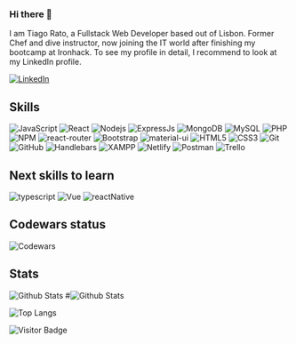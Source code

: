 ### Hi there 👋

I am Tiago Rato, a Fullstack Web Developer based out of Lisbon. Former Chef and dive instructor, now joining the IT world after finishing my bootcamp at Ironhack. To see my profile in detail, I recommend to look at my LinkedIn profile.

[![LinkedIn](https://img.shields.io/badge/linkedin-%230077B5.svg?style=for-the-badge&logo=linkedin&logoColor=white)](https://www.linkedin.com/in/muhammad-adeel-9ba19951/)



## Skills

![JavaScript](https://img.shields.io/badge/JavaScript-323330?style=for-the-badge&logo=javascript&logoColor=F7DF1E)
![React](https://img.shields.io/badge/React-20232A?style=for-the-badge&logo=react&logoColor=61DAFB)
![Nodejs](	https://img.shields.io/badge/Node.js-339933?style=for-the-badge&logo=nodedotjs&logoColor=white)
![ExpressJs](	https://img.shields.io/badge/Express.js-000000?style=for-the-badge&logo=express&logoColor=white)
![MongoDB](https://img.shields.io/badge/MongoDB-4EA94B?style=for-the-badge&logo=mongodb&logoColor=white)
![MySQL](https://img.shields.io/badge/MySQL-005C84?style=for-the-badge&logo=mysql&logoColor=white)
![PHP](https://img.shields.io/badge/PHP-777BB4?style=for-the-badge&logo=php&logoColor=white)
![NPM](https://img.shields.io/badge/npm-CB3837?style=for-the-badge&logo=npm&logoColor=white)
![react-router](https://img.shields.io/badge/React_Router-CA4245?style=for-the-badge&logo=react-router&logoColor=white)
![Bootstrap](https://img.shields.io/badge/Bootstrap-563D7C?style=for-the-badge&logo=bootstrap&logoColor=white)
![material-ui](https://img.shields.io/badge/Material%20UI-007FFF?style=for-the-badge&logo=mui&logoColor=white)
![HTML5](https://img.shields.io/badge/HTML5-E34F26?style=for-the-badge&logo=html5&logoColor=white)
![CSS3](https://img.shields.io/badge/CSS3-1572B6?style=for-the-badge&logo=css3&logoColor=white)
![Git](https://img.shields.io/badge/GIT-E44C30?style=for-the-badge&logo=git&logoColor=white)
![GitHub](https://img.shields.io/badge/GitHub-100000?style=for-the-badge&logo=github&logoColor=white)
![Handlebars](https://img.shields.io/badge/Handlebars.js-f0772b?style=for-the-badge&logo=handlebarsdotjs&logoColor=black)
![XAMPP](https://img.shields.io/badge/Xampp-F37623?style=for-the-badge&logo=xampp&logoColor=white)
![Netlify](https://img.shields.io/badge/Netlify-00C7B7?style=for-the-badge&logo=netlify&logoColor=white)
![Postman](https://img.shields.io/badge/Postman-FF6C37?style=for-the-badge&logo=Postman&logoColor=white)
![Trello](https://img.shields.io/badge/Trello-0052CC?style=for-the-badge&logo=trello&logoColor=white)


## Next skills to learn
![typescript](https://img.shields.io/badge/TypeScript-007ACC?style=for-the-badge&logo=typescript&logoColor=white)
![Vue](https://img.shields.io/badge/Vue.js-35495E?style=for-the-badge&logo=vuedotjs&logoColor=4FC08D)
![reactNative](https://img.shields.io/badge/React_Native-20232A?style=for-the-badge&logo=react&logoColor=61DAFB)

## Codewars status
![Codewars](https://github.r2v.ch/codewars?user=Rato13&stroke=%23BB432C)

## Stats
![Github Stats](https://github-readme-stats.vercel.app/api?username=TiagoRato13&count_private=true&show_icons=true&include_all_commits=true&theme=prussian&layout=compact)
#![Github Stats](https://github-readme-stats.vercel.app/api?username=TiagoRato13&show_icons=true)

![Top Langs](https://github-readme-stats.vercel.app/api/top-langs/?username=TiagoRato13&hide=TeX&layout=compact&theme=prussian)


![Visitor Badge](https://visitor-badge.laobi.icu/badge?page_id=TiagoRato13.TiagoRato13)
